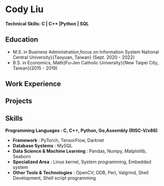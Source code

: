 # Cody Liu
#### Technical Skills: C | C++ |Python | SQL
## Education
- M.S. in Business Administration,focus on Information System National Central University}{Taoyuan, Taiwan} (Sept. 2020 - 2022}
- B.S. in Economics, Math}Fu-Jen Catholic University}{New Taipei City, Taiwan}(2015 - 2019) 

## Work Experience

## Projects

## Skills 
**Programming Languages : C, C++, Python, Go,Assembly (RISC-V/x86)**
- **Framework** : PyTorch, TensorFlow, Darknet
- **Database Systems** : MySQL
- **Data Science & Machine Learning** : Pandas, Numpy, Matplotlib, Seaborn
- **Specialized Area** : Linux kernel, System programming, Embedded system
- **Other Tools & Technologies** : OpenCV, GDB, Perl, Valgrind, Shell Development, Shell script programming

